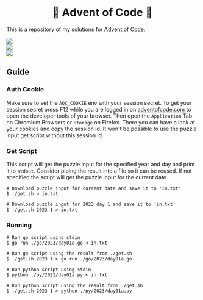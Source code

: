 <h1 align="center">🎄 Advent of Code 🎄</h1>

This is a repository of my solutions for
[Advent of Code](https://adventofcode.com/).

![](https://img.shields.io/badge/2024%20Puzzles-5/25-lightpink?style=for-the-badge)
<br>
![](https://img.shields.io/badge/2023%20Puzzles-22/25-lightpink?style=for-the-badge)
<br>
![](https://img.shields.io/badge/2022%20Puzzles-15/25-lightpink?style=for-the-badge)

## Guide

### Auth Cookie

Make sure to set the `AOC_COOKIE` env with your session secret. To get your
session secret press F12 while you are logged in on
[adventofcode.com](https://adventofcode.com/) to open the developer tools of
your browser. Then open the `Application` Tab on Chromium Browsers or `Storage`
on Firefox. There you can have a look at your cookies and copy the session id.
It won't be possible to use the puzzle input get script without this session id.

### Get Script

This script will get the puzzle input for the specified year and day and print
it to `stdout`. Consider piping the result into a file so it can be reused. If
not specified the script will get the puzzle input for the current date.

```shell
# Download puzzle input for current date and save it to 'in.txt'
$ ./get.sh > in.txt

# Download puzzle input for 2023 day 1 and save it to 'in.txt'
$ ./get.sh 2023 1 > in.txt
```

### Running

```shell
# Run go script using stdin
$ go run ./go/2023/day01a.go < in.txt

# Run go script using the result from ./get.sh
$ ./get.sh 2023 1 > go run ./go/2023/day01a.go

# Run python script using stdin
$ python ./py/2023/day01a.py < in.txt

# Run python script using the result from ./get.sh
$ ./get.sh 2023 1 > python ./py/2023/day01a.py
```
